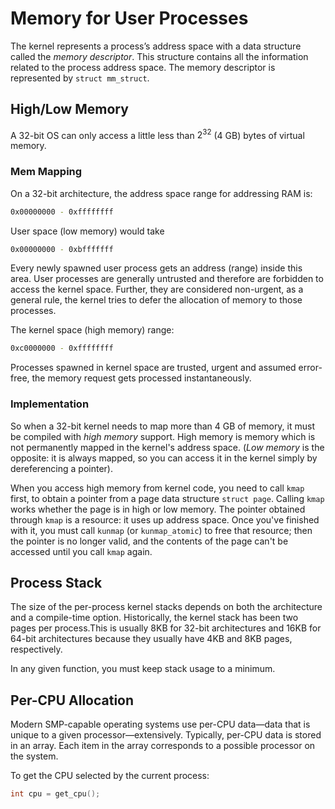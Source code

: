 # Memory for User Processes

The kernel represents a process’s address space with a data structure called the *memory
descriptor*. This structure contains all the information related to the process address space.
The memory descriptor is represented by `struct mm_struct`.

## High/Low Memory

A 32-bit OS can only access a little less than $2^{32}$ ($4$ GB) bytes of virtual memory. 

### Mem Mapping

On a 32-bit architecture, the address space range for addressing RAM is:
```bash
0x00000000 - 0xffffffff
```

User space (low memory) would take
```bash
0x00000000 - 0xbfffffff
```
Every newly spawned user process gets an address (range) inside this area. User processes are generally untrusted and therefore are forbidden to access the kernel space. Further, they are considered non-urgent, as a general rule, the kernel tries to defer the allocation of memory to those processes.

The kernel space (high memory) range:
```bash
0xc0000000 - 0xffffffff
```
Processes spawned in kernel space are trusted, urgent and assumed error-free, the memory request gets processed instantaneously.

### Implementation

So when a 32-bit kernel needs to map more than $4$ GB of memory, it must be compiled with *high memory* support. High memory is memory which is not permanently mapped in the kernel's address space. (*Low memory* is the opposite: it is always mapped, so you can access it in the kernel simply by dereferencing a pointer).

When you access high memory from kernel code, you need to call `kmap` first, to obtain a pointer from a page data structure `struct page`. Calling `kmap` works whether the page is in high or low memory. The pointer obtained through `kmap` is a resource: it uses up address space. Once you've finished with it, you must call `kunmap` (or `kunmap_atomic`) to free that resource; then the pointer is no longer valid, and the contents of the page can't be accessed until you call `kmap` again.

## Process Stack

The size of the per-process kernel stacks depends on both the architecture and a compile-time option. Historically, the kernel stack has been two pages per process.This is usually 8KB for 32-bit architectures and 16KB for 64-bit architectures because they usually have 4KB and 8KB pages, respectively.

In any given function, you must keep stack usage to a minimum.

## Per-CPU Allocation

Modern SMP-capable operating systems use per-CPU data—data that is unique to a given processor—extensively. Typically, per-CPU data is stored in an array. Each item in the array corresponds to a possible processor on the system.

To get the CPU selected by the current process:
```cpp
int cpu = get_cpu();
```